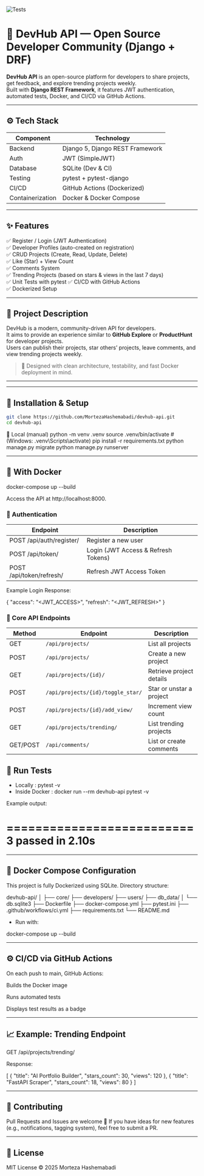 ![Tests](https://github.com/MortezaHashemabadi/devhub-api/actions/workflows/ci.yml/badge.svg)

# 🚀 DevHub API — Open Source Developer Community (Django + DRF)

**DevHub API** is an open-source platform for developers to share projects, get feedback, and explore trending projects weekly.  
Built with **Django REST Framework**, it features JWT authentication, automated tests, Docker, and CI/CD via GitHub Actions.

---

## ⚙️ Tech Stack

| Component               | Technology                         |
|------------------|---------------------------------|
| Backend          | Django 5, Django REST Framework |
| Auth             | JWT (SimpleJWT)                 |
| Database         | SQLite (Dev & CI)               |
| Testing          | pytest + pytest-django          |
| CI/CD            | GitHub Actions (Dockerized)     |
| Containerization | Docker & Docker Compose         |

---

## ✨ Features

✅ Register / Login (JWT Authentication)  
✅ Developer Profiles (auto-created on registration)  
✅ CRUD Projects (Create, Read, Update, Delete)  
✅ Like (Star) + View Count  
✅ Comments System  
✅ Trending Projects (based on stars & views in the last 7 days)  
✅ Unit Tests with pytest
✅ CI/CD with GitHub Actions   
✅ Dockerized Setup

---

## 🧠 Project Description

DevHub is a modern, community-driven API for developers.  
It aims to provide an experience similar to **GitHub Explore** or **ProductHunt** for developer projects.  
Users can publish their projects, star others’ projects, leave comments, and view trending projects weekly.

> 🧩 Designed with clean architecture, testability, and fast Docker deployment in mind.

---

---

## 🧩 Installation & Setup

```bash
git clone https://github.com/MortezaHashemabadi/devhub-api.git
cd devhub-api
```

🔹 Local (manual)
python -m venv .venv
source .venv/bin/activate # (Windows: .venv\Scripts\activate)
pip install -r requirements.txt
python manage.py migrate
python manage.py runserver

---

## 🔹 With Docker

docker-compose up --build

Access the API at http://localhost:8000.

### 🔐 Authentication

| Endpoint               | Description                         |
|------------------|---------------------------------|
| POST /api/auth/register/          | Register a new user |
| POST /api/token/           | Login (JWT Access & Refresh Tokens)                |
| POST /api/token/refresh/       | Refresh JWT Access Token            |
	

Example Login Response:

{
"access": "<JWT_ACCESS>",
"refresh": "<JWT_REFRESH>"
}

### 🧱 Core API Endpoints

| Method   | Endpoint                          | Description              |
| -------- | --------------------------------- | ------------------------ |
| GET      | `/api/projects/`                  | List all projects        |
| POST     | `/api/projects/`                  | Create a new project     |
| GET      | `/api/projects/{id}/`             | Retrieve project details |
| POST     | `/api/projects/{id}/toggle_star/` | Star or unstar a project |
| POST     | `/api/projects/{id}/add_view/`    | Increment view count     |
| GET      | `/api/projects/trending/`         | List trending projects   |
| GET/POST | `/api/comments/`                  | List or create comments  |

## 🧪 Run Tests
- Locally : pytest -v
- Inside Docker : docker run --rm devhub-api pytest -v

Example output:

==========================
3 passed in 2.10s
==========================

___

## 🐳 Docker Compose Configuration

This project is fully Dockerized using SQLite.
Directory structure:

devhub-api/
│
├── core/
├── developers/
├── users/
├── db_data/
│   └── db.sqlite3
├── Dockerfile
├── docker-compose.yml
├── pytest.ini
├── .github/workflows/ci.yml
├── requirements.txt
└── README.md


- Run with:

docker-compose up --build

---

## ⚙️ CI/CD via GitHub Actions

On each push to main, GitHub Actions:

Builds the Docker image

Runs automated tests

Displays test results as a badge

---
## 📈 Example: Trending Endpoint
GET /api/projects/trending/

Response:

[
{
"title": "AI Portfolio Builder",
"stars_count": 30,
"views": 120
},
{
"title": "FastAPI Scraper",
"stars_count": 18,
"views": 80
}
]

___

## 🧩 Contributing

Pull Requests and Issues are welcome 💬
If you have ideas for new features (e.g., notifications, tagging system), feel free to submit a PR.

--- 

## 🧾 License

MIT License © 2025 Morteza Hashemabadi